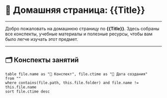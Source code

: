 # 📘 Домашняя страница: {{Title}}


---

Добро пожаловать на домашнюю страницу по **{{Title}}**. Здесь собраны все конспекты, учебные материалы и полезные ресурсы, чтобы вам было легче изучать этот предмет.

---

## 🗂️ Конспекты занятий

```dataview
table file.name as "📄 Конспект", file.ctime as "📅 Дата создания"
from ""
where contains(file.path, this.file.folder) and file.name != this.file.name
sort file.ctime desc
```
